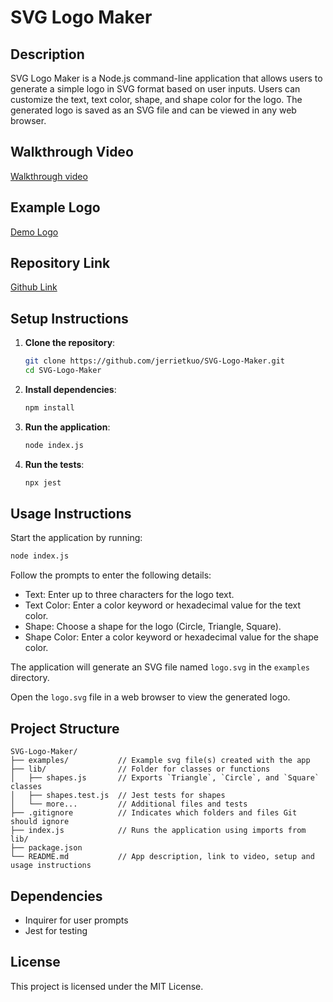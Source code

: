 # SVG Logo Maker

## Description

SVG Logo Maker is a Node.js command-line application that allows users to generate a simple logo in SVG format based on user inputs. Users can customize the text, text color, shape, and shape color for the logo. The generated logo is saved as an SVG file and can be viewed in any web browser.

## Walkthrough Video

[Walkthrough video](./asset/demovideo.mov)

## Example Logo

[Demo Logo](./asset/examplesvg.png)

## Repository Link

[Github Link](https://github.com/jerrietkuo/SVG-Logo-Maker)

## Setup Instructions

1. **Clone the repository**:
    ```sh
    git clone https://github.com/jerrietkuo/SVG-Logo-Maker.git
    cd SVG-Logo-Maker
    ```

2. **Install dependencies**:
    ```sh
    npm install
    ```

3. **Run the application**:
    ```sh
    node index.js
    ```

4. **Run the tests**:
    ```sh
    npx jest
    ```

## Usage Instructions

Start the application by running:
```sh
node index.js
```

Follow the prompts to enter the following details:

- Text: Enter up to three characters for the logo text.
- Text Color: Enter a color keyword or hexadecimal value for the text color.
- Shape: Choose a shape for the logo (Circle, Triangle, Square).
- Shape Color: Enter a color keyword or hexadecimal value for the shape color.

The application will generate an SVG file named `logo.svg` in the `examples` directory.

Open the `logo.svg` file in a web browser to view the generated logo.

## Project Structure

```
SVG-Logo-Maker/
├── examples/           // Example svg file(s) created with the app
├── lib/                // Folder for classes or functions
│   ├── shapes.js       // Exports `Triangle`, `Circle`, and `Square` classes
│   ├── shapes.test.js  // Jest tests for shapes
│   └── more...         // Additional files and tests
├── .gitignore          // Indicates which folders and files Git should ignore
├── index.js            // Runs the application using imports from lib/
├── package.json
└── README.md           // App description, link to video, setup and usage instructions
```

## Dependencies

- Inquirer for user prompts
- Jest for testing

## License

This project is licensed under the MIT License.

